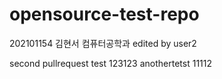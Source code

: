 # opensource-test-repo
202101154 김현서 컴퓨터공학과
edited by user2

second pullrequest test
123123
anothertetst
11112

